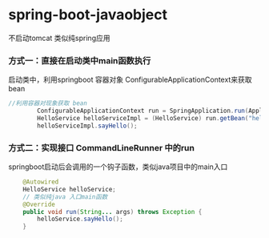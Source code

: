 # spring-boot-javaobject

不启动tomcat 类似纯spring应用

### 方式一：直接在启动类中main函数执行

启动类中，利用springboot 容器对象 ConfigurableApplicationContext来获取bean

```java
//利用容器对现象获取 bean
        ConfigurableApplicationContext run = SpringApplication.run(Application.class, args);
        HelloService helloServiceImpl = (HelloService) run.getBean("helloServiceImpl");
        helloServiceImpl.sayHello();

```

### 方式二：实现接口 CommandLineRunner 中的run

springboot启动后会调用的一个钩子函数，类似java项目中的main入口

``` java 
    @Autowired
    HelloService helloService;
    // 类似纯java 入口main函数
    @Override
    public void run(String... args) throws Exception {
        helloService.sayHello();
    }
```